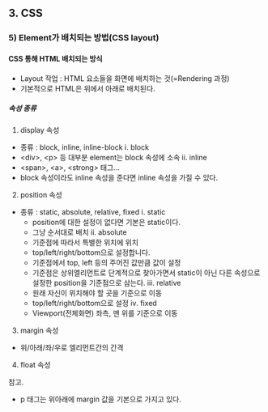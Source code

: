 ## 3. CSS
### 5) Element가 배치되는 방법(CSS layout)
#### CSS 통해 HTML 배치되는 방식
* Layout 작업 : HTML 요소들을 화면에 배치하는 것(=Rendering 과정)
* 기본적으로 HTML은 위에서 아래로 배치된다.

##### 속성 종류
1. display 속성
* 종류 : block, inline, inline-block
ⅰ. block
*  \<div\>, \<p\> 등 대부분 element는 block 속성에 소속
ⅱ. inline
* \<span\>, \<a\>, \<strong\> 태그...
* block 속성이라도 inline 속성을 준다면 inline 속성을 가질 수 있다.
2. position 속성
* 종류 : static, absolute, relative, fixed
ⅰ. static
  * position에 대한 설정이 없다면 기본은 static이다.
  * 그냥 순서대로 배치
ⅱ. absolute
  * 기준점에 따라서 특별한 위치에 위치
  * top/left/right/bottom으로 설정합니다.
  * 기준점에서 top, left 등의 주어진 값만큼 값이 설정
  * 기준점은 상위엘리먼트로 단계적으로 찾아가면서 static이 아닌 다른 속성으로 설정한 position을 기준점으로 삼는다.
ⅲ. relative
  * 원래 자신이 위치해야 할 곳을 기준으로 이동
  * top/left/right/bottom으로 설정
ⅳ. fixed
  * Viewport(전체화면) 좌측, 맨 위를 기준으로 이동
3. margin 속성
* 위/아래/좌/우로 엘리먼트간의 간격
4. float 속성


참고.
* p 태그는 위아래에 margin 값을 기본으로 가지고 있다.
